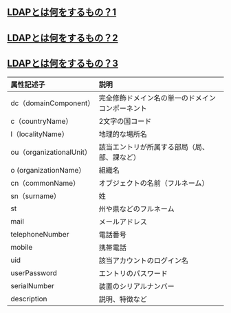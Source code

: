 ## [LDAPとは何をするもの？1](https://thinkit.co.jp/free/tech/18/1/1.html)
## [LDAPとは何をするもの？2](https://thinkit.co.jp/free/tech/18/1/1.html?page=0%2C1)
## [LDAPとは何をするもの？3](https://thinkit.co.jp/free/tech/18/1/1.html?page=0%2C2)

|属性記述子|説明|
|:--|:--|
|dc（domainComponent）|完全修飾ドメイン名の単一のドメインコンポーネント|
|c（countryName）|2文字の国コード|
|l（localityName）|地理的な場所名|
|ou（organizationalUnit）|該当エントリが所属する部局（局、部、課など）|
|o (organizationName）|組織名|
|cn（commonName）|オブジェクトの名前（フルネーム）|
|sn（surname）|姓|
|st|州や県などのフルネーム|
|mail|メールアドレス|
|telephoneNumber|電話番号|
|mobile|携帯電話|
|uid|該当アカウントのログイン名|
|userPassword|エントリのパスワード|
|serialNumber|装置のシリアルナンバー|
|description|説明、特徴など|
